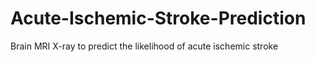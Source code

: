 # Acute-Ischemic-Stroke-Prediction
Brain MRI X-ray to predict the likelihood of acute ischemic stroke
